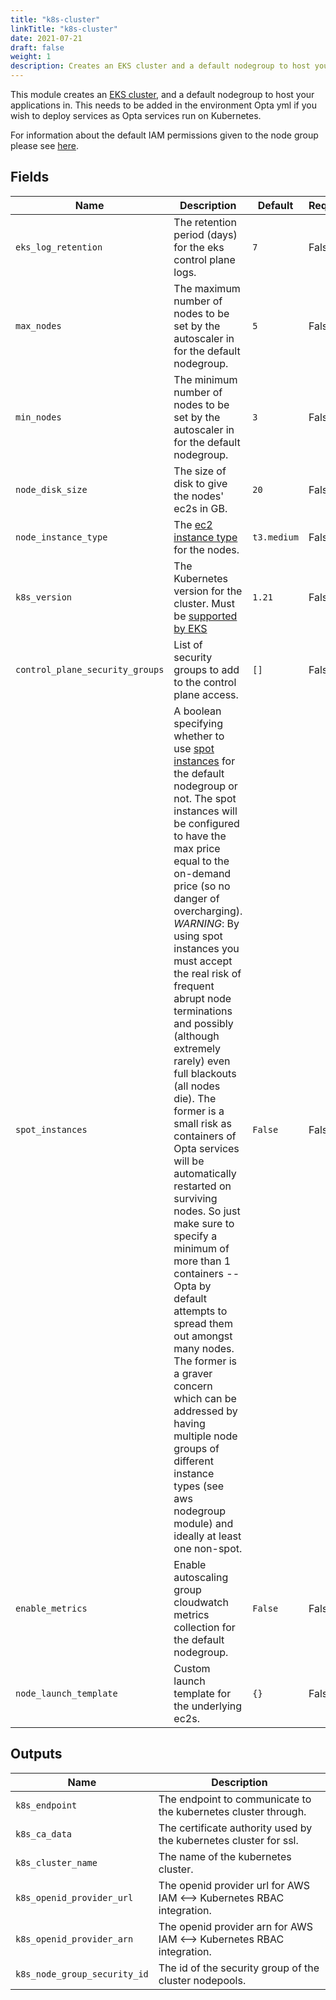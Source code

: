 ```yaml
---
title: "k8s-cluster"
linkTitle: "k8s-cluster"
date: 2021-07-21
draft: false
weight: 1
description: Creates an EKS cluster and a default nodegroup to host your applications in
---
```


This module creates an [EKS cluster](https://docs.aws.amazon.com/eks/latest/userguide/what-is-eks.html), and a default
nodegroup to host your applications in. This needs to be added in the environment Opta yml if you wish to deploy services
as Opta services run on Kubernetes.

For information about the default IAM permissions given to the node group please see
[here](/reference/aws/environment_modules/aws-nodegroup).

## Fields


| Name      | Description | Default | Required |
| ----------- | ----------- | ------- | -------- |
| `eks_log_retention` | The retention period (days) for the eks control plane logs. | `7` | False |
| `max_nodes` | The maximum number of nodes to be set by the autoscaler in for the default nodegroup. | `5` | False |
| `min_nodes` | The minimum number of nodes to be set by the autoscaler in for the default nodegroup. | `3` | False |
| `node_disk_size` | The size of disk to give the nodes' ec2s in GB. | `20` | False |
| `node_instance_type` | The [ec2 instance type](https://aws.amazon.com/ec2/instance-types/) for the nodes. | `t3.medium` | False |
| `k8s_version` | The Kubernetes version for the cluster. Must be [supported by EKS](https://docs.aws.amazon.com/eks/latest/userguide/kubernetes-versions.html) | `1.21` | False |
| `control_plane_security_groups` | List of security groups to add to the control plane access. | `[]` | False |
| `spot_instances` | A boolean specifying whether to use [spot instances](https://aws.amazon.com/ec2/spot/) for the default nodegroup or not. The spot instances will be configured to have the max price equal to the on-demand price (so no danger of overcharging). _WARNING_: By using spot instances you must accept the real risk of frequent abrupt node terminations and possibly (although extremely rarely) even full blackouts (all nodes die). The former is a small risk as containers of Opta services will be automatically restarted on surviving nodes. So just make sure to specify a minimum of more than 1 containers -- Opta by default attempts to spread them out amongst many nodes. The former is a graver concern which can be addressed by having multiple node groups of different instance types (see aws nodegroup module) and ideally at least one non-spot.  | `False` | False |
| `enable_metrics` | Enable autoscaling group cloudwatch metrics collection for the default nodegroup. | `False` | False |
| `node_launch_template` | Custom launch template for the underlying ec2s. | `{}` | False |

## Outputs


| Name      | Description |
| ----------- | ----------- |
| `k8s_endpoint` | The endpoint to communicate to the kubernetes cluster through. |
| `k8s_ca_data` | The certificate authority used by the kubernetes cluster for ssl. |
| `k8s_cluster_name` | The name of the kubernetes cluster. |
| `k8s_openid_provider_url` | The openid provider url for AWS IAM <--> Kubernetes RBAC integration. |
| `k8s_openid_provider_arn` | The openid provider arn for AWS IAM <--> Kubernetes RBAC integration. |
| `k8s_node_group_security_id` | The id of the security group of the cluster nodepools. |